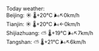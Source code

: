 Today weather:  
Beijing: ☀️ 🌡️+20°C 🌬️↖0km/h  
Tianjin: ☀️ 🌡️+20°C 🌬️←0km/h  
Shijiazhuang: ⛅️  🌡️+19°C 🌬️↖7km/h  
Tangshan: ⛅️  🌡️+21°C 🌬️↖6km/h  
